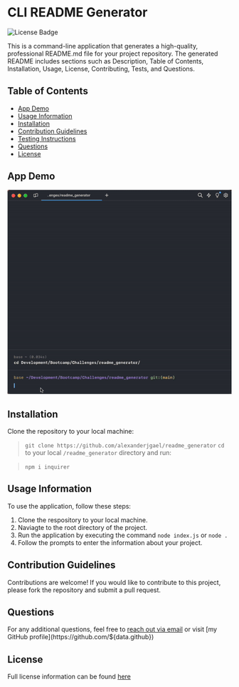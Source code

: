 # CLI README Generator

![License Badge](https://img.shields.io/badge/LICENSE-MIT-green.png)

This is a command-line application that generates a high-quality, professional README.md file for your project repository. The generated README includes sections such as Description, Table of Contents, Installation, Usage, License, Contributing, Tests, and Questions.

## Table of Contents
- [App Demo](#-app-demo)
- [Usage Information](#-usage-information)
- [Installation](#-installation)
- [Contribution Guidelines](#-contribution-guidelines)
- [Testing Instructions](#-testing-instructions)
- [Questions](#questions)
- [License](#license)

## App Demo
![App Demo](./assets/video/app_demo.gif)

## Installation
Clone the repository to your local machine:

>`git clone https://github.com/alexanderjgael/readme_generator`
`cd` to your local `/readme_generator` directory and run:

>`npm i inquirer`

## Usage Information
To use the application, follow these steps:

1. Clone the respository to your local machine.
2. Naviagte to the root directory of the project.
3. Run the application by executing the command `node index.js` or `node .`
4. Follow the prompts to enter the information about your project.

## Contribution Guidelines
Contributions are welcome! If you would like to contribute to this project, please fork the repository and submit a pull request.

## Questions
For any additional questions, feel free to [reach out via email](${data.email}) or visit [my GitHub profile](https://github.com/${data.github})

## License
Full license information can be found [here](https://opensource.org/license/mit)
